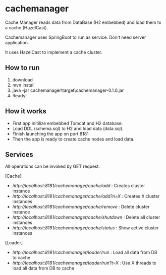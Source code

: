 # cachemanager

Cache Manager reads data from DataBase (H2 embebbed) and load them to a cache (HazelCast).

Cachemanager uses SpringBoot to run as service. Don't need server application.

It uses HazelCast to implement a cache cluster.


## How to run

1. download
2. mvn install
3. java -jar cachemanager\target\cachemanager-0.1.0.jar
4. Ready!
 
## How it works
* First app initilize embebbed Tomcat and H2 database. 
* Load DDL (schema.sql) to H2 and load data (data.sql).
* Finish launching the app on port 8181
* Then the app is ready to create cache nodes and load data.


## Services

All operations can be invoked by GET request:

[Cache]
* *http://localhost:8181/cachemanager/cache/add* : Creates cluster instance
* *http://localhost:8181/cachemanager/cache/add?n=X* : Creates X cluster instances
* *http://localhost:8181/cachemanager/cache/remove* : Delete cluster instance
* *http://localhost:8181/cachemanager/cache/shutdown* : Delete all cluster instances
* *http://localhost:8181/cachemanager/cache/status* : Show active cluster instances

[Loader]
* *http://localhost:8181/cachemanager/loader/run* : Load all data from DB to cache
* *http://localhost:8181/cachemanager/loader/run?t=X* : Use X threads to load all data from DB to cache 
